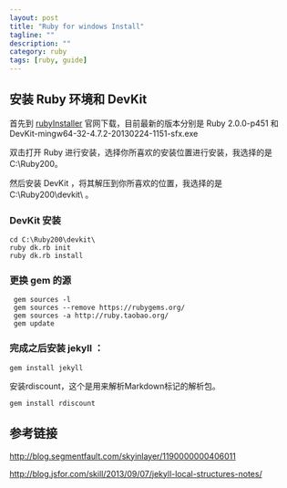 ```yaml
---
layout: post
title: "Ruby for windows Install"
tagline: ""
description: ""
category: ruby
tags: [ruby, guide]
---
```



## 安装 Ruby 环境和 DevKit

首先到 [rubyInstaller](http://rubyinstaller.org/downloads/) 官网下载，目前最新的版本分别是 Ruby 2.0.0-p451 和 DevKit-mingw64-32-4.7.2-20130224-1151-sfx.exe

双击打开 Ruby 进行安装，选择你所喜欢的安装位置进行安装，我选择的是 C:\Ruby200。

然后安装 DevKit ，将其解压到你所喜欢的位置，我选择的是 C:\Ruby200\devkit\ 。

### DevKit 安装

	cd C:\Ruby200\devkit\
	ruby dk.rb init
	ruby dk.rb install

### 更换 gem 的源

	 gem sources -l
	 gem sources --remove https://rubygems.org/
	 gem sources -a http://ruby.taobao.org/
     gem update
	
### 完成之后安装 jekyll ：

	gem install jekyll

安装rdiscount，这个是用来解析Markdown标记的解析包。

	gem install rdiscount

	
## 参考链接

<http://blog.segmentfault.com/skyinlayer/1190000000406011>

<http://blog.jsfor.com/skill/2013/09/07/jekyll-local-structures-notes/>
